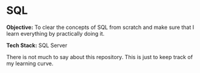 # SQL

**Objective:** To clear the concepts of SQL from scratch and make sure that I learn everything by practically doing it. 

**Tech Stack:** SQL Server 

There is not much to say about this repository. This is just to keep track of my learning curve. 
